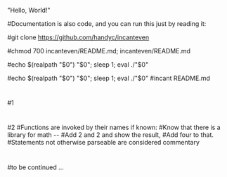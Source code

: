 "Hello, World!"

#Documentation is also code, and you can run this just by reading it:

#git clone https://github.com/handyc/incanteven

#chmod 700 incanteven/README.md; incanteven/README.md

#echo $(realpath "$0") "$0"; sleep 1; eval ./"$0"

#echo $(realpath "$0") "$0"; sleep 1; eval ./"$0"
#incant README.md
#
#1
#
#2
#Functions are invoked by their names if known:
#Know that there is a library for math --
#Add 2 and 2 and show the result,
#Add four to that.
#Statements not otherwise parseable are considered commentary
#
#to be continued ...
